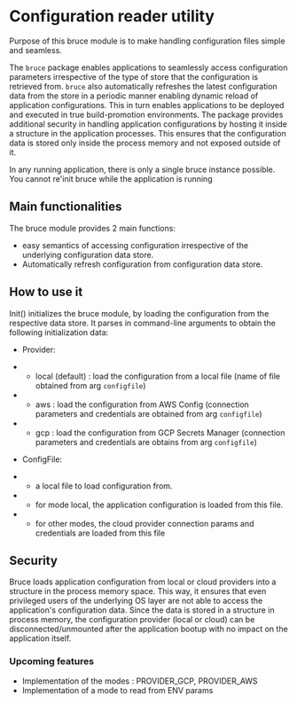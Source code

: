 # Configuration reader utility

Purpose of this bruce module is to make handling configuration files simple and seamless.

The `bruce` package enables applications to seamlessly access configuration parameters irrespective of the type of store that the configuration is retrieved from.
`bruce` also automatically refreshes the latest configuration data from the store in a periodic manner enabling dynamic reload of application configurations. This in turn enables applications to be deployed and executed in true build-promotion environments.
The package provides additional security in handling application configurations by hosting it inside a structure in the application processes. This ensures that the configuration data is stored only inside the process memory and not exposed outside of it.

In any running application, there is only a single bruce instance possible. You cannot re'init bruce while the application is running

## Main functionalities

The bruce module provides 2 main functions:

- easy semantics of accessing configuration irrespective of the underlying configuration data store.
- Automatically refresh configuration from configuration data store.

## How to use it

Init() initializes the bruce module, by loading the configuration from the respective data store. It parses in command-line arguments to obtain the following initialization data:

- Provider:
- - local (default) : load the configuration from a local file (name of file obtained from arg `configfile`)
- - aws : load the configuration from AWS Config (connection parameters and credentials are obtained from arg `configfile`)
- - gcp : load the configuration from GCP Secrets Manager (connection parameters and credentials are obtains from arg `configfile`)

- ConfigFile:
- - a local file to load configuration from.
- - for mode local, the application configuration is loaded from this file.
- - for other modes, the cloud provider connection params and credentials are loaded from this file

## Security

Bruce loads application configuration from local or cloud providers into a structure in the process memory space. This way, it ensures that even privileged users of the underlying OS layer are not able to access the application's configuration data.
Since the data is stored in a structure in process memory, the configuration provider (local or cloud) can be disconnected/unmounted after the application bootup with no impact on the application itself.

### Upcoming features

- Implementation of the modes : PROVIDER_GCP, PROVIDER_AWS
- Implementation of a mode to read from ENV params
